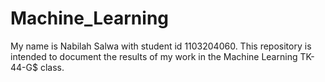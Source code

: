 # Machine_Learning
  My name is Nabilah Salwa with student id 1103204060. This repository is intended to document the results of my work in the Machine Learning TK-44-G$ class.
